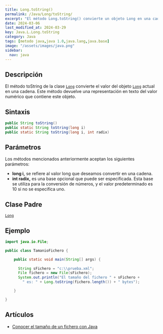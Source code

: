 ```yaml
---
title: Long.toString()
permalink: /Java/Long/toString/
excerpt: "El método Long.toString() convierte un objeto Long en una cadena de texto, representando su valor numérico."
date: 2024-03-06
last_modified_at: 2024-03-29
key: Java.L.Long.toString
category: Java
tags: [metodo java,java 1.0,java.lang,java.base]
image: "/assets/images/java.png"
sidebar:
  nav: java
---
```


## Descripción


El método toString de la clase [`Long`](https://www.w3api.com/Java/Long/) convierte el valor del objeto [`Long`](https://www.w3api.com/Java/Long/) actual en una cadena. Este método devuelve una representación en texto del valor numérico que contiene este objeto.


## Sintaxis


```java
public String toString()
public static String toString(long i)
public static String toString(long i, int radix)
```


## Parámetros


Los métodos mencionados anteriormente aceptan los siguientes parámetros:

- **long i,** se refiere al valor long que deseamos convertir en una cadena.
- **int radix,** es una base opcional que puede ser especificada. Esta base se utiliza para la conversión de números, y el valor predeterminado es 10 si no se especifica uno.

## Clase Padre


[`Long`](https://www.w3api.com/Java/Long/)


## Ejemplo


```java
import java.io.File;

public class TamanioFichero {

	public static void main(String[] args) {
		
	  String sFichero = "c:\\prueba.xml";
	  File fichero = new File(sFichero);
	  System.out.println("El tamaño del fichero " + sFichero +
	    " es: " + Long.toString(fichero.length()) + " bytes");

	}

}
```


## Artículos

- [Conocer el tamaño de un fichero con Java](http://lineadecodigo.com/2007/07/07/conocer-el-tamano-de-un-fichero-con-java/)
